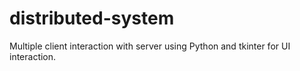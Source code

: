 # distributed-system

Multiple client interaction with server using Python and tkinter for UI interaction.
